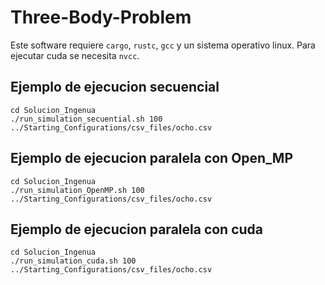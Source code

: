 # Three-Body-Problem
Este software requiere `cargo`, `rustc`, `gcc` y un sistema operativo linux.
Para ejecutar cuda se necesita `nvcc`.

## Ejemplo de ejecucion secuencial
    cd Solucion_Ingenua
    ./run_simulation_secuential.sh 100 ../Starting_Configurations/csv_files/ocho.csv

## Ejemplo de ejecucion paralela con Open_MP
    cd Solucion_Ingenua
    ./run_simulation_OpenMP.sh 100 ../Starting_Configurations/csv_files/ocho.csv

## Ejemplo de ejecucion paralela con cuda
    cd Solucion_Ingenua
    ./run_simulation_cuda.sh 100 ../Starting_Configurations/csv_files/ocho.csv

